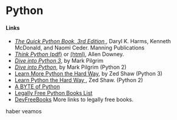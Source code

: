 # Python

#### Links

* [_The Quick Python Book, 3rd Edition_ ](http://www.manning.com/ceder/), Daryl K. Harms, Kenneth McDonald, and Naomi Ceder. Manning Publications
* [_Think Python_ (pdf)](http://greenteapress.com/thinkpython2/thinkpython2.pdf) or [(html)](http://greenteapress.com/thinkpython2/html/index.html), Allen Downey.
* [_Dive into Python 3_](http://www.diveintopython3.net/), by Mark Pilgrim
* [_Dive into Python_](https://web.archive.org/web/20120920051832/http://www.diveintopython.net/toc/index.html), by Mark Pilgrim (Python 2)
* [Learn More Python the Hard Way](https://learncodethehardway.org/more-python-book/), by Zed Shaw (Python 3)
* [Learn Python the Hard Way ](http://learnpythonthehardway.org/book/), Zed Shaw. (Python 2)
* [A BYTE of Python](http://python.swaroopch.com/)
* [Legally Free Python Books List](https://www.pythonkitchen.com/legally-free-python-books-list/)
* [DevFreeBooks](https://devfreebooks.github.io/) More links to legally free books.

haber veamos
